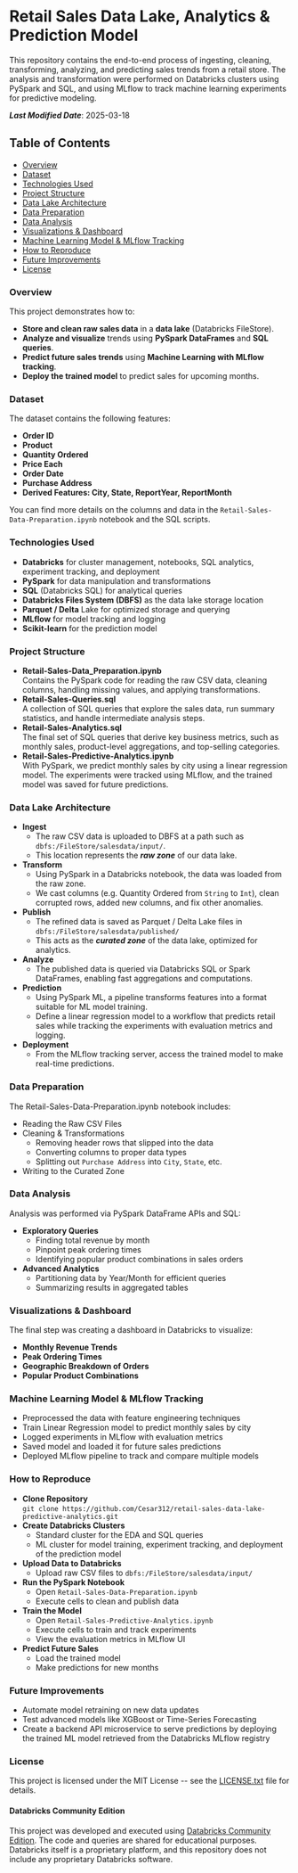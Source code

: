 # Retail Sales Data Lake, Analytics & Prediction Model  

This repository contains the end-to-end process of ingesting, cleaning, transforming, analyzing, and predicting sales trends from a retail store. The analysis and transformation were performed on Databricks clusters using PySpark and SQL, and using MLflow to track machine learning experiments for predictive modeling.

***Last Modified Date***: 2025-03-18  

## Table of Contents  
- [Overview](#overview)
- [Dataset](#dataset)
- [Technologies Used](#technologies-used)
- [Project Structure](#project-structure)
- [Data Lake Architecture](#data-lake-architecture)
- [Data Preparation](#data-preparation)
- [Data Analysis](#data-analysis)
- [Visualizations \& Dashboard](#visualizations--dashboard)
- [Machine Learning Model \& MLflow Tracking](#machine-learning-model--mlflow-tracking)
- [How to Reproduce](#how-to-reproduce)
- [Future Improvements](#future-improvements)
- [License](#license)

### Overview  
This project demonstrates how to: 
- **Store and clean raw sales data** in a **data lake** (Databricks FileStore).
- **Analyze and visualize** trends using **PySpark DataFrames** and **SQL queries**.
- **Predict future sales trends** using **Machine Learning with MLflow tracking**.
- **Deploy the trained model** to predict sales for upcoming months.

### Dataset  
The dataset contains the following features:
- **Order ID**
- **Product**
- **Quantity Ordered**
- **Price Each**
- **Order Date**
- **Purchase Address**
- **Derived Features: City, State, ReportYear, ReportMonth**

You can find more details on the columns and data in the `Retail-Sales-Data-Preparation.ipynb` notebook and the SQL scripts.

### Technologies Used  
- **Databricks** for cluster management, notebooks, SQL analytics, experiment tracking, and deployment
- **PySpark** for data manipulation and transformations
- **SQL** (Databricks SQL) for analytical queries
- **Databricks Files System (DBFS)** as the data lake storage location
- **Parquet / Delta** Lake for optimized storage and querying
- **MLflow** for model tracking and logging
- **Scikit-learn** for the prediction model

### Project Structure  
- **Retail-Sales-Data_Preparation.ipynb**  
Contains the PySpark code for reading the raw CSV data, cleaning columns, handling missing values, and applying transformations.
- **Retail-Sales-Queries.sql**  
A collection of SQL queries that explore the sales data, run summary statistics, and handle intermediate analysis steps.
- **Retail-Sales-Analytics.sql**  
The final set of SQL queries that derive key business metrics, such as monthly sales, product-level aggregations, and top-selling categories.
- **Retail-Sales-Predictive-Analytics.ipynb**  
With PySpark, we predict monthly sales by city using a linear regression model. The experiments were tracked using MLflow, and the trained model was saved for future predictions.

### Data Lake Architecture  
- **Ingest**  
  - The raw CSV data is uploaded to DBFS at a path such as 
    `dbfs:/FileStore/salesdata/input/`.
  - This location represents the ***raw zone*** of our data lake.  
- **Transform**  
  - Using PySpark in a Databricks notebook, the data was loaded from the raw zone.
  - We cast columns (e.g. Quantity Ordered from `String` to `Int`), clean corrupted rows, added new columns, and fix other anomalies.  
- **Publish**  
  - The refined data is saved as Parquet / Delta Lake files in 
    `dbfs:/FileStore/salesdata/published/`
  - This acts as the ***curated zone*** of the data lake, optimized for analytics.  
- **Analyze**  
  - The published data is queried via Databricks SQL or Spark DataFrames, enabling fast aggregations and computations.  
- **Prediction**  
  - Using PySpark ML, a pipeline transforms features into a format suitable for ML model training.
  - Define a linear regression model to a workflow that predicts retail sales while tracking the experiments with evaluation metrics and logging.
- **Deployment**
  - From the MLflow tracking server, access the trained model to make real-time predictions. 

### Data Preparation  
The Retail-Sales-Data-Preparation.ipynb notebook includes:  
- Reading the Raw CSV Files
- Cleaning & Transformations
  - Removing header rows that slipped into the data
  - Converting columns to proper data types
  - Splitting out `Purchase Address` into `City`, `State`, etc. 
- Writing to the Curated Zone

### Data Analysis  
Analysis was performed via PySpark DataFrame APIs and SQL:
- **Exploratory Queries**
  - Finding total revenue by month
  - Pinpoint peak ordering times 
  - Identifying popular product combinations in sales orders  
- **Advanced Analytics**
  - Partitioning data by Year/Month for efficient queries
  - Summarizing results in aggregated tables  

### Visualizations & Dashboard  
The final step was creating a dashboard in Databricks to visualize:
- **Monthly Revenue Trends**
- **Peak Ordering Times**
- **Geographic Breakdown of Orders**
- **Popular Product Combinations**

### Machine Learning Model & MLflow Tracking   
- Preprocessed the data with feature engineering techniques 
- Train Linear Regression model to predict monthly sales by city
- Logged experiments in MLflow with evaluation metrics
- Saved model and loaded it for future sales predictions
- Deployed MLflow pipeline to track and compare multiple models

### How to Reproduce  
- **Clone Repository**  
   `git clone https://github.com/Cesar312/retail-sales-data-lake-predictive-analytics.git`
- **Create Databricks Clusters**  
   - Standard cluster for the EDA and SQL queries
   - ML cluster for model training, experiment tracking, and deployment of the prediction model  
- **Upload Data to Databricks**  
   - Upload raw CSV files to `dbfs:/FileStore/salesdata/input/`
- **Run the PySpark Notebook**  
   - Open `Retail-Sales-Data-Preparation.ipynb`
   - Execute cells to clean and publish data
- **Train the Model**  
   - Open `Retail-Sales-Predictive-Analytics.ipynb`
   - Execute cells to train and track experiments
   - View the evaluation metrics in MLflow UI
- **Predict Future Sales**  
   - Load the trained model
   - Make predictions for new months

### Future Improvements  
- Automate model retraining on new data updates
- Test advanced models like XGBoost or Time-Series Forecasting
- Create a backend API microservice to serve predictions by deploying the trained ML model retrieved from the Databricks MLflow registry
  
### License  
This project is licensed under the MIT License -- see the [LICENSE.txt](LICENSE.txt) file for details.  

#### Databricks Community Edition
This project was developed and executed using [Databricks Community Edition](https://community.cloud.databricks.com/).
The code and queries are shared for educational purposes. Databricks itself is a proprietary platform, and
this repository does not include any proprietary Databricks software.
